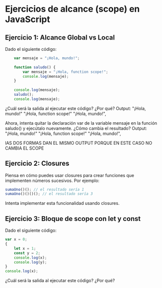 # Ejercicios de alcance (scope) en JavaScript

## Ejercicio 1: Alcance Global vs Local

Dado el siguiente código:

```javascript
    var mensaje = "¡Hola, mundo!";
    
    function saludo() {
        var mensaje = "¡Hola, function scope!";
        console.log(mensaje);
    }
    
    console.log(mensaje);
    saludo();
    console.log(mensaje);
```

¿Cuál será la salida al ejecutar este código? ¿Por qué?
Output: "¡Hola, mundo!" "¡Hola, function scope!" "¡Hola, mundo!", 

Ahora, intenta quitar la declaración var de la variable mensaje en la función saludo() y ejecútalo nuevamente. ¿Cómo cambia el resultado?
Output: "¡Hola, mundo!" "¡Hola, function scope!" "¡Hola, mundo!", 

lAS DOS FORMAS DAN EL MISMO OUTPUT PORQUE EN ESTE CASO NO CAMBIA EL SCOPE


## Ejercicio 2: Closures

Piensa en cómo puedes usar closures para crear funciones que implementen números sucesivos. Por ejemplo:

```javascript
sumaUno()(); // el resultado sería 1
sumaUno()()()(); // el resultado sería 3
```

Intenta implementar esta funcionalidad usando closures.


## Ejercicio 3: Bloque de scope con let y const

Dado el siguiente código:

```javascript
var x = 0;
{
    let x = 1;
    const y = 2;
    console.log(x);
    console.log(y);
}
console.log(x);
```
¿Cuál será la salida al ejecutar este código? ¿Por qué?

